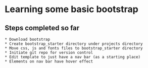 Learning some basic bootstrap
===

Steps completed so far
---
```
* Download bootstrap
* Create bootstrap_starter directory under projects directory
* Move css, js and fonts files to bootstrap_starter directory
* Initiate git repo for version control
* Edit template to just have a nav bar (as a starting place)
* Elements on nav bar have hover effect

```
